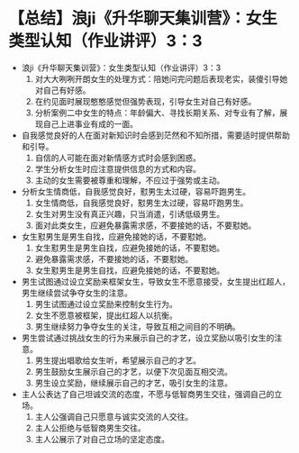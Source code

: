 # 【总结】浪ji《升华聊天集训营》：女生类型认知（作业讲评）3：3

-   浪ji《升华聊天集训营》：女生类型认知（作业讲评）3：3
    1.  对大大咧咧开朗女生的处理方式：陪她问完问题后表现老实，装傻引导她对自己有好感。
    2.  在约见面时展现憨憨感觉但强势表现，引导女生对自己有好感。
    3.  分析案例二中女生的特点：年龄偏大、寻找长期关系、对专业有了解，展现自己上进事业有成的一面。
-   自我感觉良好的人在面对新知识时会感到茫然和不知所措，需要适时提供帮助和引导。
    1.  自信的人可能在面对新情感方式时会感到困惑。
    2.  学生分析女生时应注意提供信息的方式和内容。
    3.  主动的女生需要被尊重和理解，不应过于强势或主动。
-   分析女生情商低，自我感觉良好，懟男生太过硬，容易吓跑男生。
    1.  女生情商低，自我感觉良好，懟男生太过硬，容易吓跑男生。
    2.  女生对男生没有真正兴趣，只当消遣，引诱低级男生。
    3.  面对此类女生，应避免暴露需求感，不要接她的话，不要懟她。
-   女生懟男生是男生自找，应避免接她的话，不要懟她。
    1.  女生懟男生是男生自找，应避免接她的话，不要懟她。
    2.  避免暴露需求感，不要接她的话，不要懟她。
    3.  女生懟男生是男生自找，应避免接她的话，不要懟她。
-   男生试图通过设立奖励来框架女生，导致女生不愿意接受，女生提出红超人，男生继续尝试争夺女生的注意。
    1.  男生试图通过设立奖励来控制女生行为。
    2.  女生不愿意被框架，提出红超人以抗衡。
    3.  男生继续努力争夺女生的关注，导致互相之间目的不明确。
-   男生尝试通过挑战女生的行为来展示自己的才艺，设立奖励以吸引女生的注意。
    1.  男生提出唱歌给女生听，希望展示自己的才艺。
    2.  男生鼓励女生展示自己的才艺，以便下次见面互相交流。
    3.  男生设立奖励，继续展示自己的才艺，吸引女生的注意。
-   主人公表达了自己坦诚交流的态度，不愿与低智商男生交往，强调自己的立场。
    1.  主人公强调自己只愿意与诚实交流的人交往。
    2.  主人公拒绝与低智商男生交往。
    3.  主人公展示了对自己立场的坚定态度。